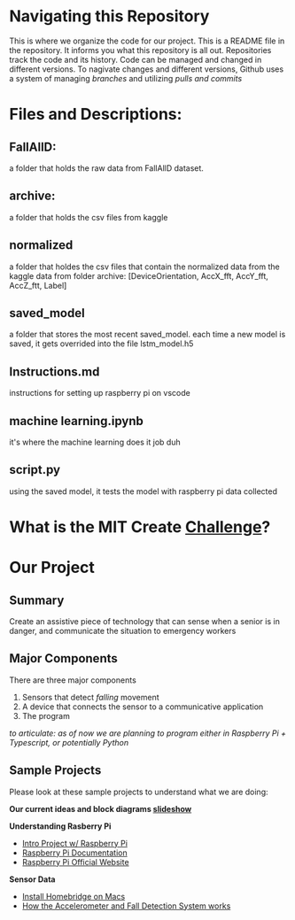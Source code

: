 # Navigating this Repository
This is where we organize the code for our project. This is a README file in the repository. It informs you what this repository is all out.
Repositories track the code and its history. Code can be managed and changed in different versions. To nagivate changes and different versions, Github uses a system of managing *branches* and utilizing *pulls and commits*

# Files and Descriptions:
## FallAllD: 
  a folder that holds the raw data from FallAllD dataset. 
## archive:
  a folder that holds the csv files from kaggle
## normalized
  a folder that holdes the csv files that contain the normalized data from the kaggle data from folder archive: [DeviceOrientation, AccX_fft, AccY_fft, AccZ_ftt, Label]
## saved_model
  a folder that stores the most recent saved_model. each time a new model is saved, it gets overrided into the file lstm_model.h5
## Instructions.md
  instructions for setting up raspberry pi on vscode
## machine learning.ipynb
  it's where the machine learning does it job duh
## script.py
  using the saved model, it tests the model with raspberry pi data collected 

# What is the MIT Create [Challenge](https://sites.google.com/view/beaver-works-assistive-tech/create-challenge/the-challenge)?

# Our Project
## Summary
Create an assistive piece of technology that can sense when a senior is in danger, and communicate the situation to emergency workers

## Major Components
There are three major components
1) Sensors that detect *falling* movement
2) A device that connects the sensor to a communicative application
3) The program

*to articulate: as of now we are planning to program either in Raspberry Pi + Typescript, or potentially Python*

## Sample Projects
Please look at these sample projects to understand what we are doing:

**Our current ideas and block diagrams [slideshow](https://docs.google.com/presentation/d/1aa9CrvCU01R1dKsot-3q9yuEzjVwWQEgsKHpUEQwsT0/edit?usp=sharing)**

**Understanding Rasberry Pi**
- [Intro Project  w/ Raspberry Pi](https://projects.raspberrypi.org/en/projects/getting-started-with-the-sense-hat/8)
- [Raspberry Pi Documentation](https://www.raspberrypi.com/documentation/accessories/sense-hat.html)
- [Raspberry Pi Official Website](https://www.raspberrypi.com/)

**Sensor Data**
- [Install Homebridge on Macs](https://github.com/homebridge/homebridge/wiki/Install-Homebridge-on-macOS)
- [How the Accelerometer and Fall Detection System works](https://iotdesignpro.com/projects/iot-based-fall-detection-system-using-nodemcu-esp8266-and-accelerometer-mpu6050)
